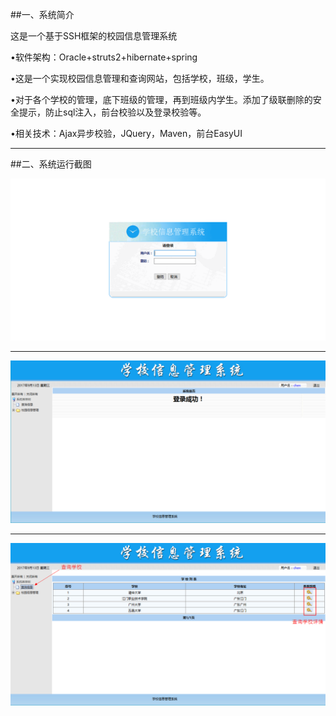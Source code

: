 ##一、系统简介


这是一个基于SSH框架的校园信息管理系统

•软件架构：Oracle+struts2+hibernate+spring

•这是一个实现校园信息管理和查询网站，包括学校，班级，学生。

•对于各个学校的管理，底下班级的管理，再到班级内学生。添加了级联删除的安全提示，防止sql注入，前台校验以及登录校验等。

•相关技术：Ajax异步校验，JQuery，Maven，前台EasyUI

----------

##二、系统运行截图

![登录界面](https://github.com/TaroYoVen/SMSystem/raw/master/image/login.jpg)

----------

![主界面](https://github.com/TaroYoVen/SMSystem/raw/master/image/main.jpg)

----------

![查询信息](https://github.com/TaroYoVen/SMSystem/raw/master/image/school.jpg)




